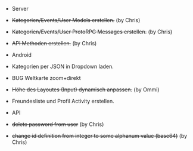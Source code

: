 - Server
 - ~~Kategorien/Events/User Models erstellen.~~  (by Chris)
 - ~~Kategorien/Events/User ProtoRPC Messages erstellen.~~ (by Chris)
 - ~~API Methoden erstellen.~~ (by Chris)
 
- Android
 - Kategorien per JSON in Dropdown laden.
 - BUG Weltkarte zoom+direkt
 - ~~Höhe des Layoutes (Input) dynamisch anpassen.~~ (by Ommi)
 - Freundesliste und Profil Activity erstellen.

- API
 - ~~delete password from user~~ (by Chris)
 - ~~change id definition from integer to some alphanum value (base64)~~ (by Chris)
